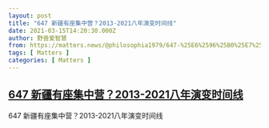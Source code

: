 ```yaml
---
layout: post
title: "647 新疆有座集中营？2013-2021八年演变时间线"
date: 2021-03-15T14:20:30.000Z
author: 野兽爱智慧
from: https://matters.news/@philosophia1979/647-%25E6%2596%25B0%25E7%2596%2586%25E6%259C%2589%25E5%25BA%25A7%25E9%259B%2586%25E4%25B8%25AD%25E8%2590%25A5-2013-2021%25E5%2585%25AB%25E5%25B9%25B4%25E6%25BC%2594%25E5%258F%2598%25E6%2597%25B6%25E9%2597%25B4%25E7%25BA%25BF-bafyreigjyv2cfgw45dzhdsgs5oh7yhwdzipl6d7gfxuicaput6i2452uz4
tags: [ Matters ]
categories: [ Matters ]
---
```

<!--1615818030000-->
[647 新疆有座集中营？2013-2021八年演变时间线](https://matters.news/@philosophia1979/647-%25E6%2596%25B0%25E7%2596%2586%25E6%259C%2589%25E5%25BA%25A7%25E9%259B%2586%25E4%25B8%25AD%25E8%2590%25A5-2013-2021%25E5%2585%25AB%25E5%25B9%25B4%25E6%25BC%2594%25E5%258F%2598%25E6%2597%25B6%25E9%2597%25B4%25E7%25BA%25BF-bafyreigjyv2cfgw45dzhdsgs5oh7yhwdzipl6d7gfxuicaput6i2452uz4)
------

<div>
647 新疆有座集中营？2013-2021八年演变时间线
</div>
